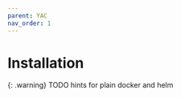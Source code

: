 ```yaml
---
parent: YAC
nav_order: 1
---
```


# Installation

{: .warning}
TODO hints for plain docker and helm
